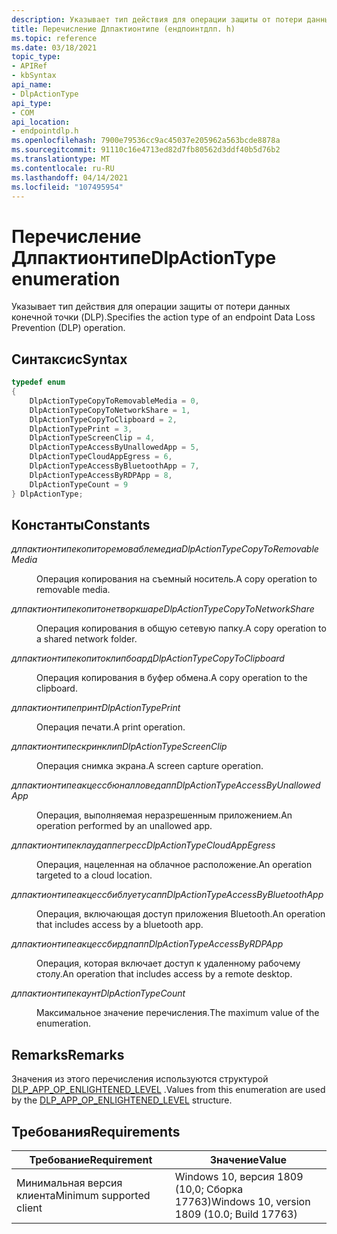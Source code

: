 ```yaml
---
description: Указывает тип действия для операции защиты от потери данных конечной точки (DLP).
title: Перечисление Длпактионтипе (ендпоинтдлп. h)
ms.topic: reference
ms.date: 03/18/2021
topic_type:
- APIRef
- kbSyntax
api_name:
- DlpActionType
api_type:
- COM
api_location:
- endpointdlp.h
ms.openlocfilehash: 7900e79536cc9ac45037e205962a563bcde8878a
ms.sourcegitcommit: 91110c16e4713ed82d7fb80562d3ddf40b5d76b2
ms.translationtype: MT
ms.contentlocale: ru-RU
ms.lasthandoff: 04/14/2021
ms.locfileid: "107495954"
---
```

# <a name="dlpactiontype-enumeration"></a><span data-ttu-id="f821b-103">Перечисление Длпактионтипе</span><span class="sxs-lookup"><span data-stu-id="f821b-103">DlpActionType enumeration</span></span>

<span data-ttu-id="f821b-104">Указывает тип действия для операции защиты от потери данных конечной точки (DLP).</span><span class="sxs-lookup"><span data-stu-id="f821b-104">Specifies the action type of an endpoint Data Loss Prevention (DLP) operation.</span></span>

## <a name="syntax"></a><span data-ttu-id="f821b-105">Синтаксис</span><span class="sxs-lookup"><span data-stu-id="f821b-105">Syntax</span></span>


```C++
typedef enum  
{
    DlpActionTypeCopyToRemovableMedia = 0,
    DlpActionTypeCopyToNetworkShare = 1,
    DlpActionTypeCopyToClipboard = 2,
    DlpActionTypePrint = 3,
    DlpActionTypeScreenClip = 4,
    DlpActionTypeAccessByUnallowedApp = 5,
    DlpActionTypeCloudAppEgress = 6,
    DlpActionTypeAccessByBluetoothApp = 7,
    DlpActionTypeAccessByRDPApp = 8,
    DlpActionTypeCount = 9
} DlpActionType;
```


## <a name="constants"></a><span data-ttu-id="f821b-106">Константы</span><span class="sxs-lookup"><span data-stu-id="f821b-106">Constants</span></span>

<dl> <dt>

<span data-ttu-id="f821b-107">*длпактионтипекопиторемоваблемедиа*</span><span class="sxs-lookup"><span data-stu-id="f821b-107">*DlpActionTypeCopyToRemovableMedia*</span></span>
</dt> <dd>

<span data-ttu-id="f821b-108">Операция копирования на съемный носитель.</span><span class="sxs-lookup"><span data-stu-id="f821b-108">A copy operation to removable media.</span></span>

</dd> </dl>

<dl> <dt>

<span data-ttu-id="f821b-109">*длпактионтипекопитонетворкшаре*</span><span class="sxs-lookup"><span data-stu-id="f821b-109">*DlpActionTypeCopyToNetworkShare*</span></span>
</dt> <dd>

<span data-ttu-id="f821b-110">Операция копирования в общую сетевую папку.</span><span class="sxs-lookup"><span data-stu-id="f821b-110">A copy operation to a shared network folder.</span></span>

</dd> </dl>

<dl> <dt>

<span data-ttu-id="f821b-111">*длпактионтипекопитоклипбоард*</span><span class="sxs-lookup"><span data-stu-id="f821b-111">*DlpActionTypeCopyToClipboard*</span></span>
</dt> <dd>

<span data-ttu-id="f821b-112">Операция копирования в буфер обмена.</span><span class="sxs-lookup"><span data-stu-id="f821b-112">A copy operation to the clipboard.</span></span>

</dd> </dl>

<dl> <dt>

<span data-ttu-id="f821b-113">*длпактионтипепринт*</span><span class="sxs-lookup"><span data-stu-id="f821b-113">*DlpActionTypePrint*</span></span>
</dt> <dd>

<span data-ttu-id="f821b-114">Операция печати.</span><span class="sxs-lookup"><span data-stu-id="f821b-114">A print operation.</span></span>

</dd> </dl>


<dl> <dt>

<span data-ttu-id="f821b-115">*длпактионтипескринклип*</span><span class="sxs-lookup"><span data-stu-id="f821b-115">*DlpActionTypeScreenClip*</span></span>
</dt> <dd>

<span data-ttu-id="f821b-116">Операция снимка экрана.</span><span class="sxs-lookup"><span data-stu-id="f821b-116">A screen capture operation.</span></span>

</dd> </dl>

<dl> <dt>

<span data-ttu-id="f821b-117">*длпактионтипеакцессбюналловедапп*</span><span class="sxs-lookup"><span data-stu-id="f821b-117">*DlpActionTypeAccessByUnallowedApp*</span></span>
</dt> <dd>

<span data-ttu-id="f821b-118">Операция, выполняемая неразрешенным приложением.</span><span class="sxs-lookup"><span data-stu-id="f821b-118">An operation performed by an unallowed app.</span></span>

</dd> </dl>


<dl> <dt>

<span data-ttu-id="f821b-119">*длпактионтипеклаудаппегресс*</span><span class="sxs-lookup"><span data-stu-id="f821b-119">*DlpActionTypeCloudAppEgress*</span></span>
</dt> <dd>

<span data-ttu-id="f821b-120">Операция, нацеленная на облачное расположение.</span><span class="sxs-lookup"><span data-stu-id="f821b-120">An operation targeted to a cloud location.</span></span>

</dd> </dl>

<dl> <dt>

<span data-ttu-id="f821b-121">*длпактионтипеакцессбиблуетусапп*</span><span class="sxs-lookup"><span data-stu-id="f821b-121">*DlpActionTypeAccessByBluetoothApp*</span></span>
</dt> <dd>

<span data-ttu-id="f821b-122">Операция, включающая доступ приложения Bluetooth.</span><span class="sxs-lookup"><span data-stu-id="f821b-122">An operation that includes access by a bluetooth app.</span></span>

</dd> </dl>

<dl> <dt>

<span data-ttu-id="f821b-123">*длпактионтипеакцессбирдпапп*</span><span class="sxs-lookup"><span data-stu-id="f821b-123">*DlpActionTypeAccessByRDPApp*</span></span>
</dt> <dd>

<span data-ttu-id="f821b-124">Операция, которая включает доступ к удаленному рабочему столу.</span><span class="sxs-lookup"><span data-stu-id="f821b-124">An operation that includes access by a remote desktop.</span></span>

</dd> </dl>

<dl> <dt>

<span data-ttu-id="f821b-125">*длпактионтипекаунт*</span><span class="sxs-lookup"><span data-stu-id="f821b-125">*DlpActionTypeCount*</span></span>
</dt> <dd>

<span data-ttu-id="f821b-126">Максимальное значение перечисления.</span><span class="sxs-lookup"><span data-stu-id="f821b-126">The maximum value of the enumeration.</span></span>

</dd> </dl>
 

## <a name="remarks"></a><span data-ttu-id="f821b-127">Remarks</span><span class="sxs-lookup"><span data-stu-id="f821b-127">Remarks</span></span>

<span data-ttu-id="f821b-128">Значения из этого перечисления используются структурой [DLP_APP_OP_ENLIGHTENED_LEVEL](endpointdlp-dlp_app_op_enlightened_level.md) .</span><span class="sxs-lookup"><span data-stu-id="f821b-128">Values from this enumeration are used by the [DLP_APP_OP_ENLIGHTENED_LEVEL](endpointdlp-dlp_app_op_enlightened_level.md) structure.</span></span>

## <a name="requirements"></a><span data-ttu-id="f821b-129">Требования</span><span class="sxs-lookup"><span data-stu-id="f821b-129">Requirements</span></span>



| <span data-ttu-id="f821b-130">Требование</span><span class="sxs-lookup"><span data-stu-id="f821b-130">Requirement</span></span>          |    <span data-ttu-id="f821b-131">Значение</span><span class="sxs-lookup"><span data-stu-id="f821b-131">Value</span></span>                   |
|-------------------------------------|-----------------------------------------------------------------------------------------|
| <span data-ttu-id="f821b-132">Минимальная версия клиента</span><span class="sxs-lookup"><span data-stu-id="f821b-132">Minimum supported client</span></span><br/> | <span data-ttu-id="f821b-133">Windows 10, версия 1809 (10,0; Сборка 17763)</span><span class="sxs-lookup"><span data-stu-id="f821b-133">Windows 10, version 1809 (10.0; Build 17763)</span></span>           |

